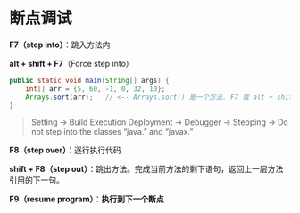 # 断点调试

**F7（step into）**：跳入方法内

**alt + shift + F7**（Force step into）

```java
public static void main(String[] args) {
	int[] arr = {5, 60, -1, 0, 32, 10};
	Arrays.sort(arr);   // <-- Arrays.sort() 是一个方法. F7 或 alt + shift + F7 step into
}
```

> Setting → Build Execution Deployment → Debugger → Stepping → Do not step into the classes “java.” and “javax.”
> 

**F8（step over）**：逐行执行代码

**shift + F8（step out）**：跳出方法。完成当前方法的剩下语句，返回上一层方法引用的下一句。

**F9（resume program）**：**执行到下一个断点**